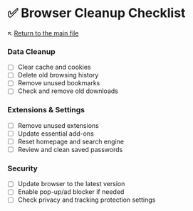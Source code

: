 # ✅ Browser Cleanup Checklist

↖️ [Return to the main file](../README.md)

### Data Cleanup
- [ ] Clear cache and cookies
- [ ] Delete old browsing history
- [ ] Remove unused bookmarks
- [ ] Check and remove old downloads

### Extensions & Settings
- [ ] Remove unused extensions
- [ ] Update essential add-ons
- [ ] Reset homepage and search engine
- [ ] Review and clean saved passwords

### Security
- [ ] Update browser to the latest version
- [ ] Enable pop-up/ad blocker if needed
- [ ] Check privacy and tracking protection settings
